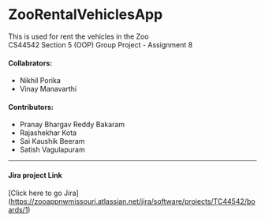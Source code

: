 # ZooRentalVehiclesApp
This is used for rent the vehicles in the Zoo<br>
CS44542 Section 5 (OOP) Group Project - Assignment 8

#### Collabrators:
 * Nikhil Porika
 * Vinay Manavarthi
#### Contributors:
 * Pranay Bhargav Reddy Bakaram
 * Rajashekhar Kota
 * Sai Kaushik Beeram
 * Satish Vagulapuram 
 ---
 #### Jira project Link
[Click here to go Jira] (https://zooappnwmissouri.atlassian.net/jira/software/projects/TC44542/boards/1) 
